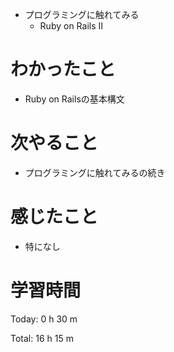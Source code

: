 - プログラミングに触れてみる
  - Ruby on Rails II

# わかったこと
- Ruby on Railsの基本構文

# 次やること
- プログラミングに触れてみるの続き
  
# 感じたこと
- 特になし
  
# 学習時間
Today: 0 h 30 m

Total: 16 h 15 m
